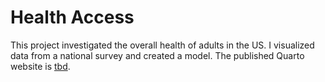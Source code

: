 # Health Access

This project investigated the overall health of adults in the US. I visualized data from a national survey and created a model. The published Quarto website is [tbd](https://annashao12.quarto.pub/school-choice/).
